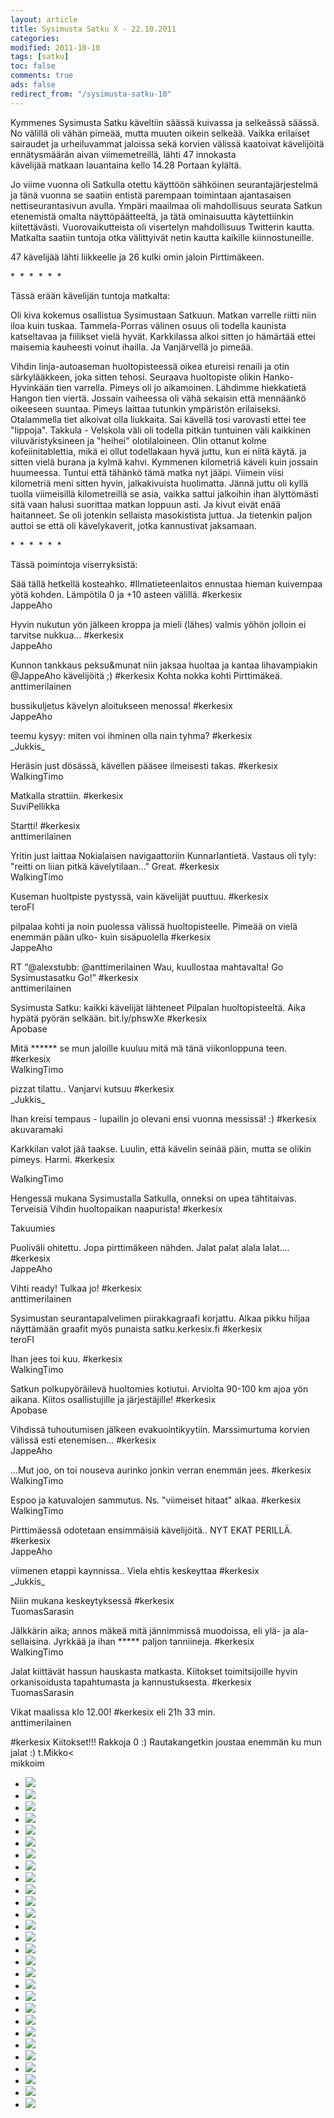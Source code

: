 ```yaml
--- 
layout: article 
title: Sysimusta Satku X - 22.10.2011 
categories: 
modified: 2011-10-10 
tags: [satku]
toc: false 
comments: true 
ads: false 
redirect_from: "/sysimusta-satku-10" 
--- 
```


Kymmenes Sysimusta Satku käveltiin säässä kuivassa ja selkeässä säässä.
No välillä oli vähän pimeää, mutta muuten oikein selkeää. Vaikka
erilaiset sairaudet ja urheiluvammat jaloissa sekä korvien välissä
kaatoivat kävelijöitä ennätysmäärän aivan viimemetreillä, lähti 47
innokasta kävelijää matkaan lauantaina kello 14.28 Portaan kylältä. 

Jo viime vuonna oli Satkulla otettu käyttöön sähköinen
seurantajärjestelmä ja tänä vuonna se saatiin entistä parempaan
toimintaan ajantasaisen nettiseurantasivun avulla. Ympäri maailmaa oli
mahdollisuus seurata Satkun etenemistä omalta näyttöpäätteeltä, ja tätä
ominaisuutta käytettiinkin kiitettävästi. Vuorovaikutteista oli
visertelyn mahdollisuus Twitterin kautta. Matkalta saatiin tuntoja otka
välittyivät netin kautta kaikille kiinnostuneille.

47 kävelijää lähti liikkeelle ja 26 kulki omin jaloin Pirttimäkeen. 

\*  \*  \*  \*  \*  \*

Tässä erään kävelijän tuntoja matkalta:

Oli kiva kokemus osallistua Sysimustaan Satkuun. Matkan varrelle riitti
niin iloa kuin tuskaa. Tammela-Porras välinen osuus oli todella kaunista
katseltavaa ja fiilikset vielä hyvät. Karkkilassa alkoi sitten jo
hämärtää ettei maisemia kauheesti voinut ihailla. Ja Vanjärvellä jo
pimeää.

Vihdin linja-autoaseman huoltopisteessä oikea etureisi renaili ja otin
särkylääkkeen, joka sitten tehosi. Seuraava huoltopiste olikin
Hanko-Hyvinkään tien varrella. Pimeys oli jo aikamoinen. Lähdimme
hiekkatietä Hangon tien viertä. Jossain vaiheessa oli vähä sekaisin että
mennäänkö oikeeseen suuntaa. Pimeys laittaa tutunkin ympäristön
erilaiseksi. Otalammella tiet alkoivat olla liukkaita. Sai kävellä tosi
varovasti ettei tee "lippoja". Takkula - Velskola väli oli todella
pitkän tuntuinen väli kaikkinen viluväristyksineen ja "heihei"
olotilaloineen. Olin ottanut kolme kofeiinitablettia, mikä ei ollut
todellakaan hyvä juttu, kun ei niitä käytä. ja sitten vielä burana ja
kylmä kahvi. Kymmenen kilometriä käveli kuin jossain huumeessa. Tuntui
että tähänkö tämä matka nyt jääpi. Viimein viisi kilometriä meni sitten
hyvin, jalkakivuista huolimatta. Jännä juttu oli kyllä tuolla
viimeisillä kilometreillä se asia, vaikka sattui jalkoihin ihan
älyttömästi sitä vaan halusi suorittaa matkan loppuun asti. Ja kivut
eivät enää haitanneet. Se oli jotenkin sellaista masokistista juttua. Ja
tietenkin paljon auttoi se että oli kävelykaverit, jotka kannustivat
jaksamaan.

\*  \*  \*  \*  \*  \*

Tässä poimintoja viserryksistä:

Sää tällä hetkellä kosteahko. \#Ilmatieteenlaitos ennustaa hieman
kuivempaa yötä kohden. Lämpötila 0 ja +10 asteen välillä. \#kerkesix\
JappeAho

Hyvin nukutun yön jälkeen kroppa ja mieli (lähes) valmis yöhön jolloin
ei tarvitse nukkua... \#kerkesix\
 JappeAho

Kunnon tankkaus peksu&munat niin jaksaa huoltaa ja kantaa lihavampiakin
@JappeAho kävelijöitä ;) \#kerkesix Kohta nokka kohti Pirttimäkeä.\
anttimerilainen 

bussikuljetus kävelyn aloitukseen menossa! \#kerkesix\
JappeAho

teemu kysyy: miten voi ihminen olla nain tyhma? \#kerkesix\
\_Jukkis\_

Heräsin just dösässä, kävellen pääsee ilmeisesti takas. \#kerkesix\
WalkingTimo

Matkalla strattiin. \#kerkesix\
SuviPellikka

Startti! \#kerkesix\
anttimerilainen 

Yritin just laittaa Nokialaisen navigaattoriin Kunnarlantietä. Vastaus
oli tyly: "reitti on liian pitkä kävelytilaan..." Great. \#kerkesix\
WalkingTimo

Kuseman huoltpiste pystyssä, vain kävelijät puuttuu. \#kerkesix\
teroFI

pilpalaa kohti ja noin puolessa välissä huoltopisteelle. Pimeää on vielä
enemmän pään ulko- kuin sisäpuolella \#kerkesix\
JappeAho

RT “@alexstubb: @anttimerilainen Wau, kuullostaa mahtavalta! Go
Sysimustasatku Go!” \#kerkesix\
anttimerilainen 

Sysimusta Satku: kaikki kävelijät lähteneet Pilpalan huoltopisteeltä.
Aika hypätä pyörän selkään. bit.ly/phswXe \#kerkesix\
Apobase

Mitä \*\*\*\*\*\* se mun jaloille kuuluu mitä mä tänä viikonloppuna
teen. \#kerkesix\
WalkingTimo

pizzat tilattu.. Vanjarvi kutsuu \#kerkesix\
\_Jukkis\_

Ihan kreisi tempaus - lupailin jo olevani ensi vuonna messissä! :)
\#kerkesix\
akuvaramaki

Karkkilan valot jää taakse. Luulin, että kävelin seinää päin, mutta se
olikin pimeys. Harmi. \#kerkesix

WalkingTimo

Hengessä mukana Sysimustalla Satkulla, onneksi on upea tähtitaivas.
Terveisiä Vihdin huoltopaikan naapurista! \#kerkesix

Takuumies

Puoliväli ohitettu. Jopa pirttimäkeen nähden. Jalat palat alala
lalat.... \#kerkesix\
JappeAho

Vihti ready! Tulkaa jo! \#kerkesix\
anttimerilainen 

Sysimustan seurantapalvelimen piirakkagraafi korjattu. Alkaa pikku
hiljaa näyttämään graafit myös punaista satku.kerkesix.fi \#kerkesix\
teroFI

Ihan jees toi kuu. \#kerkesix\
WalkingTimo

Satkun polkupyöräilevä huoltomies kotiutui. Arviolta 90-100 km ajoa yön
aikana. Kiitos osallistujille ja järjestäjille! \#kerkesix\
Apobase

Vihdissä tuhoutumisen jälkeen evakuointikyytiin. Marssimurtuma korvien
välissä esti etenemisen... \#kerkesix\
JappeAho

...Mut joo, on toi nouseva aurinko jonkin verran enemmän jees.
\#kerkesix\
WalkingTimo

Espoo ja katuvalojen sammutus. Ns. "viimeiset hitaat" alkaa. \#kerkesix\
WalkingTimo

Pirttimäessä odotetaan ensimmäisiä kävelijöitä.. NYT EKAT PERILLÄ.
\#kerkesix\
JappeAho

viimenen etappi kaynnissa.. Viela ehtis keskeyttaa \#kerkesix\
\_Jukkis\_

Niiin mukana keskeytyksessä \#kerkesix\
TuomasSarasin

Jälkkärin aika; annos mäkeä mitä jännimmissä muodoissa, eli ylä- ja ala-
sellaisina. Jyrkkää ja ihan \*\*\*\*\* paljon tanniineja. \#kerkesix\
WalkingTimo

Jalat kiittävät hassun hauskasta matkasta. Kiitokset toimitsijoille
hyvin orkanisoidusta tapahtumasta ja kannustuksesta. \#kerkesix\
TuomasSarasin

Vikat maalissa klo 12.00! \#kerkesix eli 21h 33 min.\
anttimerilainen 

\#kerkesix Kiitokset!!! Rakkoja 0 :) Rautakangetkin joustaa enemmän ku
mun jalat :) t.Mikko\<\
mikkoim

<div class="image-gallery">

-   [![](/Media/Default/ImageGalleries/sysimusta-satku-10/Thumbnails/graafit.jpg)](/Media/Default/ImageGalleries/sysimusta-satku-10/graafit.jpg)
-   [![](/Media/Default/ImageGalleries/sysimusta-satku-10/Thumbnails/satku10%20001.JPG)](/Media/Default/ImageGalleries/sysimusta-satku-10/satku10%20001.JPG)
-   [![](/Media/Default/ImageGalleries/sysimusta-satku-10/Thumbnails/satku10%20002.JPG)](/Media/Default/ImageGalleries/sysimusta-satku-10/satku10%20002.JPG)
-   [![](/Media/Default/ImageGalleries/sysimusta-satku-10/Thumbnails/satku10%20003.JPG)](/Media/Default/ImageGalleries/sysimusta-satku-10/satku10%20003.JPG)
-   [![](/Media/Default/ImageGalleries/sysimusta-satku-10/Thumbnails/satku10%20004.JPG)](/Media/Default/ImageGalleries/sysimusta-satku-10/satku10%20004.JPG)
-   [![](/Media/Default/ImageGalleries/sysimusta-satku-10/Thumbnails/satku10%20005.JPG)](/Media/Default/ImageGalleries/sysimusta-satku-10/satku10%20005.JPG)
-   [![](/Media/Default/ImageGalleries/sysimusta-satku-10/Thumbnails/satku10%20006.JPG)](/Media/Default/ImageGalleries/sysimusta-satku-10/satku10%20006.JPG)
-   [![](/Media/Default/ImageGalleries/sysimusta-satku-10/Thumbnails/satku10%20007.JPG)](/Media/Default/ImageGalleries/sysimusta-satku-10/satku10%20007.JPG)
-   [![](/Media/Default/ImageGalleries/sysimusta-satku-10/Thumbnails/satku10%20008.JPG)](/Media/Default/ImageGalleries/sysimusta-satku-10/satku10%20008.JPG)
-   [![](/Media/Default/ImageGalleries/sysimusta-satku-10/Thumbnails/satku10%20009.JPG)](/Media/Default/ImageGalleries/sysimusta-satku-10/satku10%20009.JPG)
-   [![](/Media/Default/ImageGalleries/sysimusta-satku-10/Thumbnails/satku10%20010.JPG)](/Media/Default/ImageGalleries/sysimusta-satku-10/satku10%20010.JPG)
-   [![](/Media/Default/ImageGalleries/sysimusta-satku-10/Thumbnails/satku10%20011.JPG)](/Media/Default/ImageGalleries/sysimusta-satku-10/satku10%20011.JPG)
-   [![](/Media/Default/ImageGalleries/sysimusta-satku-10/Thumbnails/satku10%20012.JPG)](/Media/Default/ImageGalleries/sysimusta-satku-10/satku10%20012.JPG)
-   [![](/Media/Default/ImageGalleries/sysimusta-satku-10/Thumbnails/satku10%20014.JPG)](/Media/Default/ImageGalleries/sysimusta-satku-10/satku10%20014.JPG)
-   [![](/Media/Default/ImageGalleries/sysimusta-satku-10/Thumbnails/satku10%20015.JPG)](/Media/Default/ImageGalleries/sysimusta-satku-10/satku10%20015.JPG)
-   [![](/Media/Default/ImageGalleries/sysimusta-satku-10/Thumbnails/satku10%20017.JPG)](/Media/Default/ImageGalleries/sysimusta-satku-10/satku10%20017.JPG)
-   [![](/Media/Default/ImageGalleries/sysimusta-satku-10/Thumbnails/satku10%20018.JPG)](/Media/Default/ImageGalleries/sysimusta-satku-10/satku10%20018.JPG)
-   [![](/Media/Default/ImageGalleries/sysimusta-satku-10/Thumbnails/satku10%20019.JPG)](/Media/Default/ImageGalleries/sysimusta-satku-10/satku10%20019.JPG)
-   [![](/Media/Default/ImageGalleries/sysimusta-satku-10/Thumbnails/satku10%20020.JPG)](/Media/Default/ImageGalleries/sysimusta-satku-10/satku10%20020.JPG)
-   [![](/Media/Default/ImageGalleries/sysimusta-satku-10/Thumbnails/satku10%20021.JPG)](/Media/Default/ImageGalleries/sysimusta-satku-10/satku10%20021.JPG)
-   [![](/Media/Default/ImageGalleries/sysimusta-satku-10/Thumbnails/satku10%20022.JPG)](/Media/Default/ImageGalleries/sysimusta-satku-10/satku10%20022.JPG)
-   [![](/Media/Default/ImageGalleries/sysimusta-satku-10/Thumbnails/satku10%20023.JPG)](/Media/Default/ImageGalleries/sysimusta-satku-10/satku10%20023.JPG)
-   [![](/Media/Default/ImageGalleries/sysimusta-satku-10/Thumbnails/satku10%20025.JPG)](/Media/Default/ImageGalleries/sysimusta-satku-10/satku10%20025.JPG)
-   [![](/Media/Default/ImageGalleries/sysimusta-satku-10/Thumbnails/satku10%20026.JPG)](/Media/Default/ImageGalleries/sysimusta-satku-10/satku10%20026.JPG)
-   [![](/Media/Default/ImageGalleries/sysimusta-satku-10/Thumbnails/satku10%20028.JPG)](/Media/Default/ImageGalleries/sysimusta-satku-10/satku10%20028.JPG)
-   [![](/Media/Default/ImageGalleries/sysimusta-satku-10/Thumbnails/satku10%20031.JPG)](/Media/Default/ImageGalleries/sysimusta-satku-10/satku10%20031.JPG)
-   [![](/Media/Default/ImageGalleries/sysimusta-satku-10/Thumbnails/satku10%20032.JPG)](/Media/Default/ImageGalleries/sysimusta-satku-10/satku10%20032.JPG)
-   [![](/Media/Default/ImageGalleries/sysimusta-satku-10/Thumbnails/satku10%20033.JPG)](/Media/Default/ImageGalleries/sysimusta-satku-10/satku10%20033.JPG)

</div>
